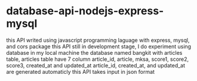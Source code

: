 # database-api-nodejs-express-mysql
this API writed using javascript programming laguage with express, mysql, and cors package
this API still in development stage, I do experiment using database in my local machine
the database named bangkit with articles table, articles table have 7 column
article_id, article, mksa, score1, score2, score3, created_at and updated_at
article_id,  created_at, and updated_at are generated automaticly
this API takes input in json format
